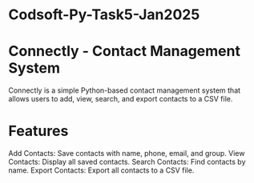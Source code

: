# Codsoft-Py-Task5-Jan2025
# Connectly - Contact Management System
Connectly is a simple Python-based contact management system that allows users to add, view, search, and export contacts to a CSV file.

# Features
Add Contacts: Save contacts with name, phone, email, and group.
View Contacts: Display all saved contacts.
Search Contacts: Find contacts by name.
Export Contacts: Export all contacts to a CSV file.
